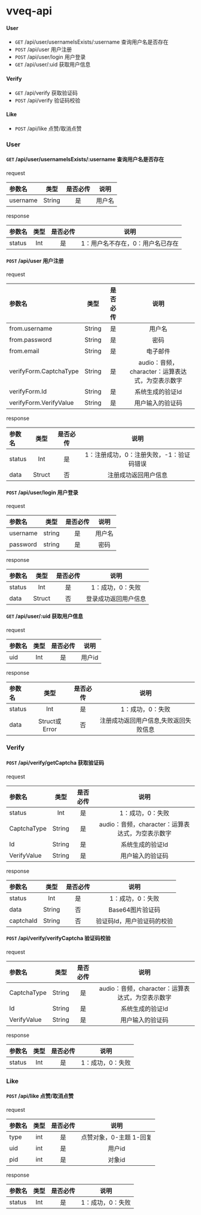 # vveq-api 

#### User

* `GET`  /api/user/usernameIsExists/:username  查询用户名是否存在
* `POST` /api/user 用户注册
* `POST` /api/user/login 用户登录
* `GET`  /api/user/:uid 获取用户信息

#### Verify

* `GET` /api/verify 获取验证码
* `POST` /api/verify 验证码校验

#### Like

* `POST` /api/like 点赞/取消点赞

### User

#### `GET` /api/user/usernameIsExists/:username  查询用户名是否存在

request

参数名|类型|是否必传|说明
:--|:--:|:--:|:--:
username|String|是|用户名

response

参数名|类型|是否必传|说明
:--|:--:|:--:|:--:
status|Int|是|1：用户名不存在，0：用户名已存在

#### `POST` /api/user 用户注册

request

参数名|类型|是否必传|说明
:--|:--:|:--:|:--:
from.username|String|是|用户名
from.password|String|是|密码
from.email|String|是|电子邮件
verifyForm.CaptchaType|String|是|audio：音频，character：运算表达式，为空表示数字
verifyForm.Id|String|是|系统生成的验证Id
verifyForm.VerifyValue|String|是|用户输入的验证码

response

参数名|类型|是否必传|说明
:--|:--:|:--:|:--:
status|Int|是|1：注册成功，0：注册失败，-1：验证码错误
data|Struct|否|注册成功返回用户信息

#### `POST` /api/user/login 用户登录

request

参数名|类型|是否必传|说明
:--|:--:|:--:|:--:
username|string|是|用户名
password|string|是|密码

response 

参数名|类型|是否必传|说明
:--|:--:|:--:|:--:
status|Int|是|1：成功，0：失败
data|Struct|否|登录成功返回用户信息


#### `GET`  /api/user/:uid 获取用户信息

request

参数名|类型|是否必传|说明
:--|:--:|:--:|:--:
uid|Int|是|用户id

response 

参数名|类型|是否必传|说明
:--|:--:|:--:|:--:
status|Int|是|1：成功，0：失败
data|Struct或Error|否|注册成功返回用户信息,失败返回失败信息

### Verify

#### `POST` /api/verify/getCaptcha 获取验证码

request

参数名|类型|是否必传|说明
:--|:--:|:--:|:--:
status|Int|是|1：成功，0：失败
CaptchaType|String|是|audio：音频，character：运算表达式，为空表示数字
Id|String|是|系统生成的验证Id
VerifyValue|String|是|用户输入的验证码

response

参数名|类型|是否必传|说明
:--|:--:|:--:|:--:
status|Int|是|1：成功，0：失败
data|String|否|Base64图片验证码
captchaId|String|否|验证码Id，用户验证码的校验

#### `POST` /api/verify/verifyCaptcha 验证码校验

request

参数名|类型|是否必传|说明
:--|:--:|:--:|:--:
CaptchaType|String|是|audio：音频，character：运算表达式，为空表示数字
Id|String|是|系统生成的验证Id
VerifyValue|String|是|用户输入的验证码

response

参数名|类型|是否必传|说明
:--|:--:|:--:|:--:
status|Int|是|1：成功，0：失败


### Like

#### `POST` /api/like 点赞/取消点赞

request

参数名|类型|是否必传|说明
:--|:--:|:--:|:--:
type|int|是|点赞对象，0-主题 1-回复
uid|int|是|用户id
pid|int|是|对象id

response

参数名|类型|是否必传|说明
:--|:--:|:--:|:--:
status|Int|是|1：成功，0：失败
